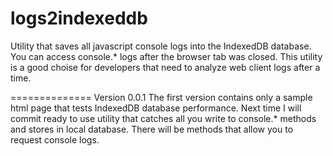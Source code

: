 logs2indexeddb
==============

Utility that saves all javascript console logs into the IndexedDB database.
You can access console.* logs after the browser tab was closed.
This utility is a good choise for developers that need to analyze web client logs after a time.

==============
Version 0.0.1
The first version contains only a sample html page that tests IndexedDB database performance.
Next time I will commit ready to use utility that catches all you write to console.* methods and stores in local database. There will be methods that allow you to request console logs.
